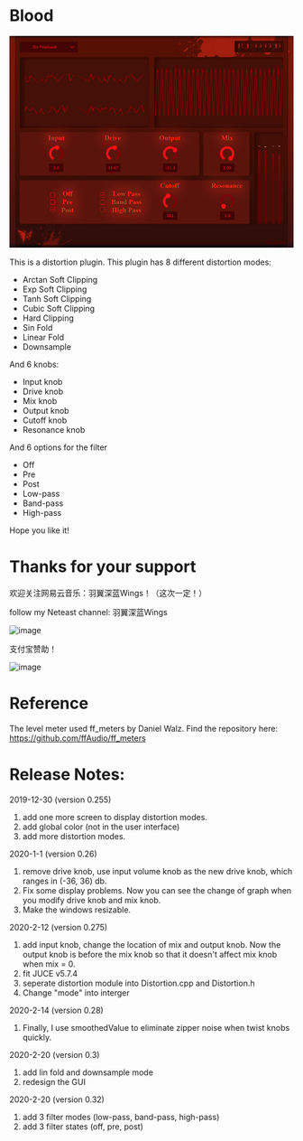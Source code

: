# Blood
![Alt text](Blood.png?raw=true "Title")

 This is a distortion plugin.
 This plugin has 8 different distortion modes:
 - Arctan Soft Clipping
 - Exp Soft Clipping
 - Tanh Soft Clipping
 - Cubic Soft Clipping
 - Hard Clipping
 - Sin Fold
 - Linear Fold
 - Downsample
 
 
 And 6 knobs:
 - Input knob
 - Drive knob
 - Mix knob
 - Output knob
 - Cutoff knob
 - Resonance knob
 
 
 And 6 options for the filter
 - Off
 - Pre
 - Post
 - Low-pass
 - Band-pass
 - High-pass
 
 
Hope you like it!

# Thanks for your support
欢迎关注网易云音乐：羽翼深蓝Wings！（这次一定！）

follow my Neteast channel: 羽翼深蓝Wings

![image](https://github.com/jerryuhoo/Blood/blob/master/neteast.jpg)

支付宝赞助！

![image](https://github.com/jerryuhoo/Blood/blob/master/alipay.JPG)

# Reference
The level meter used ff_meters by Daniel Walz.
Find the repository here: https://github.com/ffAudio/ff_meters

# Release Notes:

2019-12-30 (version 0.255)
1. add one more screen to display distortion modes.
2. add global color (not in the user interface)
3. add more distortion modes.

2020-1-1 (version 0.26)
1. remove drive knob, use input volume knob as the new drive knob, which ranges in (-36, 36) db.
2. Fix some display problems. Now you can see the change of graph when you modify drive knob and mix knob.
3. Make the windows resizable.

2020-2-12 (version 0.275)
1. add input knob, change the location of mix and output knob. Now the output knob is before the mix knob so that it doesn't affect mix knob when mix = 0.
2. fit JUCE v5.7.4
3. seperate distortion module into Distortion.cpp and Distortion.h
4. Change "mode" into interger

2020-2-14 (version 0.28)
1. Finally, I use smoothedValue to eliminate zipper noise when twist knobs quickly.

2020-2-20 (version 0.3)
1. add lin fold and downsample mode
2. redesign the GUI

2020-2-20 (version 0.32)
1. add 3 filter modes (low-pass, band-pass, high-pass)
2. add 3 filter states (off, pre, post)
